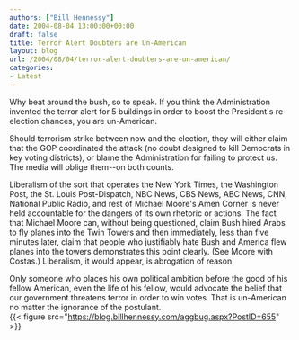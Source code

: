 ```yaml
---
authors: ["Bill Hennessy"]
date: 2004-08-04 13:00:00+00:00
draft: false
title: Terror Alert Doubters are Un-American
layout: blog
url: /2004/08/04/terror-alert-doubters-are-un-american/
categories:
- Latest
---
```


Why beat around the bush, so to speak.  If you think the Administration invented the terror alert for 5 buildings in order to boost the President's re-election chances, you are un-American.    
  
Should terrorism strike between now and the election, they will either claim that the GOP coordinated the attack (no doubt designed to kill Democrats in key voting districts), or blame the Administration for failing to protect us.  The media will oblige them--on both counts.    
  
Liberalism of the sort that operates the New York Times, the Washington Post, the St. Louis Post-Dispatch, NBC News, CBS News, ABC News, CNN, National Public Radio, and rest of Michael Moore's Amen Corner is never held accountable for the dangers of its own rhetoric or actions.  The fact that Michael Moore can, without being questioned, claim Bush hired Arabs to fly planes into the Twin Towers and then immediately, less than five minutes later, claim that people who justifiably hate Bush and America flew planes into the towers demonstrates this point clearly.  (See Moore with Costas.)  Liberalism, it would appear, is abrogation of reason.    
  
Only someone who places his own political ambition before the good of his fellow American, even the life of his fellow, would advocate the belief that our government threatens terror in order to win votes.  That is un-American no matter the ignorance of the postulant.  
{{< figure src="https://blog.billhennessy.com/aggbug.aspx?PostID=655" >}}

